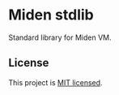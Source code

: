 # Miden stdlib
Standard library for Miden VM.

## License
This project is [MIT licensed](../LICENSE).